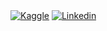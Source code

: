 [<img align="center" alt="Kaggle" src="https://img.shields.io/badge/Kaggle-20BEFF?style=for-the-badge&logo=kaggle&logoColor=white"/>](https://www.kaggle.com/jreaso)
[<img align="center" alt="Linkedin" src="https://img.shields.io/badge/LinkedIn-0077B5?style=for-the-badge&logo=linkedin&logoColor=white"/>](https://www.linkedin.com/in/jamie-reason/)

